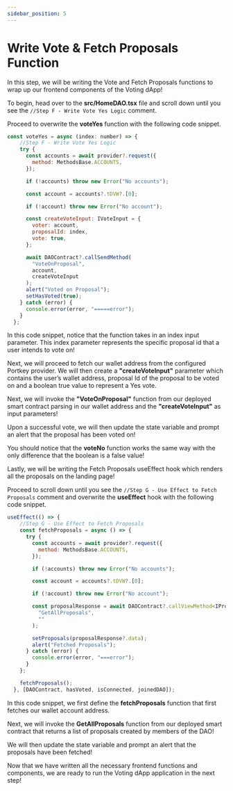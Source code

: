 ```yaml
---
sidebar_position: 5
---
```


# Write Vote & Fetch Proposals Function

In this step, we will be writing the Vote and Fetch Proposals functions to wrap up our frontend components of the Voting dApp!

To begin, head over to the **src/HomeDAO.tsx** file and scroll down until you see the `//Step F - Write Vote Yes Logic` comment.

Proceed to overwrite the **voteYes** function with the following code snippet.

```js showLineNumbers
const voteYes = async (index: number) => {
    //Step F - Write Vote Yes Logic
    try {
      const accounts = await provider?.request({
        method: MethodsBase.ACCOUNTS,
      });

      if (!accounts) throw new Error("No accounts");

      const account = accounts?.tDVW?.[0];

      if (!account) throw new Error("No account");

      const createVoteInput: IVoteInput = {
        voter: account,
        proposalId: index,
        vote: true,
      };

      await DAOContract?.callSendMethod(
        "VoteOnProposal",
        account,
        createVoteInput
      );
      alert("Voted on Proposal");
      setHasVoted(true);
    } catch (error) {
      console.error(error, "=====error");
    }
  };
```

In this code snippet, notice that the function takes in an index input parameter. This index parameter represents the specific proposal id that a user intends to vote on!

Next, we will proceed to fetch our wallet address from the configured Portkey provider. We will then create a **"createVoteInput"** parameter which contains the user’s wallet address, proposal Id of the proposal to be voted on and a boolean true value to represent a Yes vote.

Next, we will invoke the **"VoteOnProposal"** function from our deployed smart contract parsing in our wallet address and the **"createVoteInput"** as input parameters!

Upon a successful vote, we will then update the state variable and prompt an alert that the proposal has been voted on!

You should notice that the **voteNo** function works the same way with the only difference that the boolean is a false value!

Lastly, we will be writing the Fetch Proposals useEffect hook which renders all the proposals on the landing page!

Proceed to scroll down until you see the `//Step G - Use Effect to Fetch Proposals` comment and overwrite the **useEffect** hook with the following code snippet.

```js showLineNumbers
useEffect(() => {
    //Step G - Use Effect to Fetch Proposals
    const fetchProposals = async () => {
      try {
        const accounts = await provider?.request({
          method: MethodsBase.ACCOUNTS,
        });

        if (!accounts) throw new Error("No accounts");

        const account = accounts?.tDVW?.[0];

        if (!account) throw new Error("No account");

        const proposalResponse = await DAOContract?.callViewMethod<IProposals>(
          "GetAllProposals",
          ""
        );

        setProposals(proposalResponse?.data);
        alert("Fetched Proposals");
      } catch (error) {
        console.error(error, "===error");
      }
    };

    fetchProposals();
  }, [DAOContract, hasVoted, isConnected, joinedDAO]);
```

In this code snippet, we first define the **fetchProposals** function that first fetches our wallet account address.

Next, we will invoke the **GetAllProposals** function from our deployed smart contract that returns a list of proposals created by members of the DAO!

We will then update the state variable and prompt an alert that the proposals have been fetched!

Now that we have written all the necessary frontend functions and components, we are ready to run the Voting dApp application in the next step!